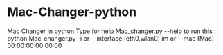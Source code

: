 # Mac-Changer-python
Mac Changer in python 
Type for help Mac_changer.py --help
to run this :
python Mac_changer.py -i or --interface (eth0,wlan0) im or --mac (Mac) 00:00:00:00:00:00
